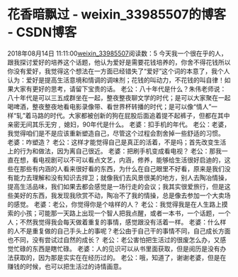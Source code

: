 # 花香暗飘过 - weixin_33985507的博客 - CSDN博客
2018年08月14日 11:11:00[weixin_33985507](https://me.csdn.net/weixin_33985507)阅读数：5
今天我一个很在乎的人，跟我探讨爱好的培养这个话题，他认为爱好是需要花钱培养的，你舍不得花钱所以你没有爱好，我觉得这个想法在一方面已经错失了“爱好”这个词的本意了，我个人认为：爱好是提高生活意境和情调的调味剂；花钱的叫动力，不花钱的叫自律！如果大家有更好的思考，请留下宝贵的话。
老公：八十年代是什么？朱伟老师说：八十年代是可以三五成群坐在一起，整夜整夜聊文学的时代；是可以大家聚在一起喝啤酒，整夜整夜地看电影录像带、看世界杯转播的时代；是可以像“情人”一样“轧”着马路的时代。大家都被创新的狗在屁股后面追着提不起裤子，但都在其中亲密无间其乐无穷 ,  媳妇，90年代是什么。
老婆：扣手机的年代。
老公：老婆，我觉得咱们是不是应该重新塑造自己，尽管这个过程会割舍掉一些舒适的习惯。
老婆：咋塑造？
老公：这样才能觉得自己是真正的活着，不是吗；首先改变生活上的行为和做法，因为离自己很近。
老婆：把刷手机变成看电视？
老公：那我一直在想，看电视剧可以不可以看点文艺，内涵，修养，能够给生活很好启迪的，这些在那些有内涵的人看来很好看的东西，为什么在自己眼里不好看，原来是我们没有能力去理解和没有知识去捍卫；就像我们去风景很美的地方，别人去陶冶情操，提高生活品味，我们如果去都会感觉是一场行走的会议；我其实很爱旅行，但是这些美好的东西，我发现我欣赏不动，陶冶不了我的情操，总是像去参加一个大卖场的感觉。
老婆：老公，你觉得你是个啥样的人？
老公：我觉得我是在人生路上摸索的小孩；可能那一天路上出现一个智人把我点醒，或者一本书，一个话题，一个人；不然我觉得我会每天做着重复的事情，感觉跟没有活着一样。
老婆：什么样的人不是重复做的自己手头上的事呢？老公由于自己干的事情不同，自己成长方面也不同，没有尝试过自然的成长？
老公：老公害怕把生活过的很废怎么办，又感觉忙碌的东西是瞎忙碌。
老婆：人的见识可以从书里面获取，但是阅历是没有办法获取的，因为那是实实在在经历过的。
老公：哦，知道了，谢谢老婆，但是在赚钱的时候，也可以把生活过的诗情画意。
